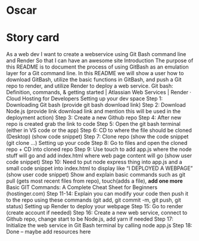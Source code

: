 # Oscar
# Story card  
As a web dev
I want to create a webservice using Git Bash command line and Render 
So that I can have an awesome site
Introduction
The purpose of this README is to document the process of using GitBash as an emulation layer for a Git command line. In this README we will show a user how to download GitBash, utilize the basic functions in GitBash, and push a Git repo to render, and utilize Render to deploy a web service. 
Git bash: Definition, commands, & getting started | Atlassian
Web Services | Render · Cloud Hosting for Developers
Setting up your dev space
Step 1: Downloading Git bash (provide git bash download link)
Step 2: Download Node.js (provide link download link and mention this will be used in the deployment action)
Step 3: Create a new Github repo 
Step 4:  After new repo is created grab the link to code 
Step 5: Open the git bash terminal (either in VS code or the app)
Step 6: CD to where the file should be cloned (Desktop) (show code snippet)
Step 7: Clone repo (show the code snippet (git clone …)
Setting up your code
Step 8: Go to files and open the cloned repo + CD into cloned repo 
Step 9: Use touch to add app.js where the node stuff will go and add index.html where web page content will go (show user code snippet)
Step 10: Need to put node express thing into app.js and a small code snippet into index.html to display like “I DEPLOYED A WEBPAGE” (show user code snippet)
Show and explain basic commands such as git pull (gets most recent files from repo), touch(adds a file), **add one more**
Basic GIT Commands: A Complete Cheat Sheet for Beginners (hostinger.com)
Step 11-14: Explain you can modify your code then push it to the repo using these commands (git add, git commit -m, git push, git status)
Setting up Render to deploy your webpage
Step 15: Go to render (create account if needed)
Step 16: Create a new web service, connect to Github repo, change start to be Node.js, add yarn if needed
Step 17: Initialize the web service in Git Bash terminal by calling node app.js
Step 18: Done – maybe add resources here

